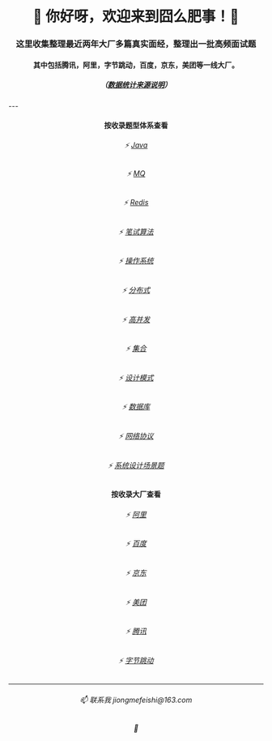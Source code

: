 <h1 align="center">👋 你好呀，欢迎来到囧么肥事！🤝 </h1>
<h3 align="center">这里收集整理最近两年大厂多篇真实面经，整理出一批高频面试题</h3>
<h4 align="center">其中包括腾讯，阿里，字节跳动，百度，京东，美团等一线大厂。</h4>

<h5 align="center">（<a href="./面试真题分类汇总/数据统计来源说明.md" target="_blank">数据统计来源说明</a>）</h5>
---

<h4 align="center">按收录题型体系查看</h4>

<h6 align="center">⚡ <a href="./面试真题分类汇总/Java.md" target="_blank">Java</a></h6>
<h6 align="center">⚡ <a href="./面试真题分类汇总/MQ.md" target="_blank">MQ</a></h6>
<h6 align="center">⚡ <a href="./面试真题分类汇总/Redis.md" target="_blank">Redis</a></h6>
<h6 align="center">⚡ <a href="./面试真题分类汇总/笔试算法.md" target="_blank">笔试算法</a></h6>
<h6 align="center">⚡ <a href="./面试真题分类汇总/操作系统.md" target="_blank">操作系统</a></h6>
<h6 align="center">⚡ <a href="./面试真题分类汇总/分布式.md" target="_blank">分布式</a></h6>
<h6 align="center">⚡ <a href="./面试真题分类汇总/高并发.md" target="_blank">高并发</a></h6>
<h6 align="center">⚡ <a href="./面试真题分类汇总/集合.md" target="_blank">集合</a></h6>
<h6 align="center">⚡ <a href="./面试真题分类汇总/设计模式.md" target="_blank">设计模式</a></h6>
<h6 align="center">⚡ <a href="./面试真题分类汇总/数据库.md" target="_blank">数据库</a></h6>
<h6 align="center">⚡ <a href="./面试真题分类汇总/网络协议.md" target="_blank">网络协议</a></h6>
<h6 align="center">⚡ <a href="./面试真题分类汇总/系统设计场景题.md" target="_blank">系统设计场景题</a></h6>


<h4 align="center">按收录大厂查看</h4>

<h6 align="center">⚡ <a href="./大厂高频面试真题/阿里/目录.md" target="_blank">阿里</a></h6>
<h6 align="center">⚡ <a href="./大厂高频面试真题/百度/目录.md" target="_blank">百度</a></h6>
<h6 align="center">⚡ <a href="./大厂高频面试真题/京东/目录.md" target="_blank">京东</a></h6>
<h6 align="center">⚡ <a href="./大厂高频面试真题/美团/目录.md" target="_blank">美团</a></h6>
<h6 align="center">⚡ <a href="./大厂高频面试真题/腾讯/目录.md" target="_blank">腾讯</a></h6>
<h6 align="center">⚡ <a href="./大厂高频面试真题/字节跳动/目录.md" target="_blank">字节跳动</a></h6>


---

<h6 align="center"> 📫 联系我       jiongmefeishi@163.com </h6>
<h6 align="center"> 🤝 </h6>

